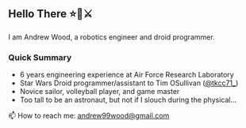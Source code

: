 ## Hello There ⭐🧔⚔️
I am Andrew Wood, a robotics engineer and droid programmer.
### Quick Summary
- 6 years engineering experience at Air Force Research Laboratory
- Star Wars Droid programmer/assistant to Tim OSullivan ([@tkcc71_](https://www.instagram.com/tkcc71_/))
- Novice sailor, volleyball player, and game master
- Too tall to be an astronaut, but not if I slouch during the physical...


📫 How to reach me: andrew99wood@gmail.com

